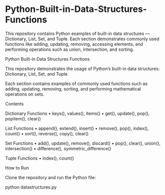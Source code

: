 # Python-Built-in-Data-Structures-Functions
This repository contains Python examples of built-in data structures — Dictionary, List, Set, and Tuple. Each section demonstrates commonly used functions like adding, updating, removing, accessing elements, and performing operations such as union, intersection, and sorting.

Python Built-in Data Structures Functions

This repository demonstrates the usage of Python’s built-in data structures:
Dictionary, List, Set, and Tuple.

Each section contains examples of commonly used functions such as adding, updating, removing, sorting, and performing mathematical operations on sets.

Contents

Dictionary Functions
• keys(), values(), items()
• get(), update(), pop(), popitem(), clear()

List Functions
• append(), extend(), insert()
• remove(), pop(), index(), count()
• sort(), reverse(), copy(), clear()

Set Functions
• add(), update(), remove(), discard()
• pop(), clear(), union(), intersection()
• difference(), symmetric_difference()

Tuple Functions
• index(), count()

How to Run

Clone the repository and run the Python file:

python datastructures.py
